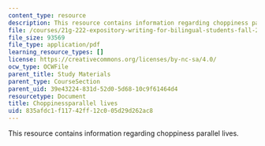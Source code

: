 ```yaml
---
content_type: resource
description: This resource contains information regarding choppiness parallel lives.
file: /courses/21g-222-expository-writing-for-bilingual-students-fall-2002/835afdc1f11742ff12c005d29d262ac8_MIT21G_222F02_choppinesspa.pdf
file_size: 93569
file_type: application/pdf
learning_resource_types: []
license: https://creativecommons.org/licenses/by-nc-sa/4.0/
ocw_type: OCWFile
parent_title: Study Materials
parent_type: CourseSection
parent_uid: 39e43224-831d-52d0-5d68-10c9f61464d4
resourcetype: Document
title: Choppinessparallel lives
uid: 835afdc1-f117-42ff-12c0-05d29d262ac8
---
```

This resource contains information regarding choppiness parallel lives.
